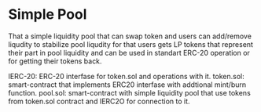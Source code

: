 # Simple Pool

That a simple liquidity pool that can swap token and users can add/remove liqudity to stabilize pool liqudity for that users gets LP tokens that represent their part in pool liquidity and can be used in standart ERC-20 operation or for getting their tokens back.

IERC-20: ERC-20 interfase for token.sol and operations with it.
token.sol: smart-contract that implements ERC20 interfase with addtional mint/burn function.
pool.sol: smart-contract with simple liquidity pool that use tokens from token.sol contract and IERC2O for connection to it.
